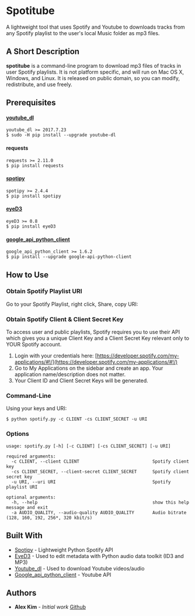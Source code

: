 # Spotitube
A lightweight tool that uses Spotify and Youtube to downloads tracks from any Spotify playlist to the user's local Music folder as mp3 files.

## A Short Description
**spotitube** is a command-line program to download mp3 files of tracks in user Spotify playlists. It is not platform specific, and will run on Mac OS X, Windows, and Linux. It is released on public domain, so you can modify, redistribute, and use freely.

## Prerequisites

#### [youtube_dl](https://github.com/rg3/youtube-dl)
```
youtube_dl >= 2017.7.23
$ sudo -H pip install --upgrade youtube-dl
```
#### requests
```
requests >= 2.11.0
$ pip install requests
```

#### [spotipy](https://github.com/plamere/spotipy)
```
spotipy >= 2.4.4
$ pip install spotipy
```

#### [eyeD3](https://github.com/nicfit/eyeD3)
```
eyeD3 >= 0.8
$ pip install eyeD3
```

#### [google_api_python_client](https://github.com/google/google-api-python-client)
```
google_api_python_client >= 1.6.2
$ pip install --upgrade google-api-python-client
```

## How to Use
### Obtain Spotify Playlist URI
Go to your Spotify Playlist, right click, Share, copy URI:
### Obtain Spotify Client & Client Secret Key
To access user and public playlists, Spotify requires you to use their API which gives you a unique Client Key and a Client Secret Key relevant only to YOUR Spotify account.

1. Login with your credentials here: [https://developer.spotify.com/my-applications/#!/](https://developer.spotify.com/my-applications/#!/)
2. Go to My Applications on the sidebar and create an app. Your application name/description does not matter.
3. Your Client ID and Client Secret Keys will be generated.

### Command-Line
Using your keys and URI:
```
$ python spotify.py -c CLIENT -cs CLIENT_SECRET -u URI
```


### Options
```
usage: spotify.py [-h] [-c CLIENT] [-cs CLIENT_SECRET] [-u URI]

required arguments:
  -c CLIENT, --client CLIENT                            Spotify client key
  -cs CLIENT_SECRET, --client-secret CLIENT_SECRET      Spotify client secret key
  -u URI, --uri URI                                     Spotify playlist URI

optional arguments:
  -h, --help                                            show this help message and exit
  -a AUDIO_QUALITY, --audio-quality AUDIO_QUALITY       Audio bitrate (128, 160, 192, 256*, 320 kbit/s)
```

## Built With

* [Spotipy](https://github.com/plamere/spotipy) - Lightweight Python Spotify API
* [EyeD3](https://github.com/nicfit/eyeD3) - Used to edit metadata with Python audio data toolkit (ID3 and MP3)
* [Youtube_dl](https://github.com/rg3/youtube-dl) - Used to download Youtube videos/audio
* [Google_api_python_client](https://github.com/google/google-api-python-client) - Youtube API

## Authors

* **Alex Kim** - *Initial work* [Github](https://github.com/alexkim205)
